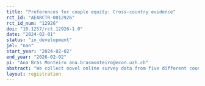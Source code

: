 ```yaml
---
title: "Preferences for couple equity: Cross-country evidence"
rct_id: "AEARCTR-0012926"
rct_id_num: "12926"
doi: "10.1257/rct.12926-1.0"
date: "2024-02-01"
status: "in_development"
jel: "nan"
start_year: "2024-02-02"
end_year: "2026-02-02"
pi: "Ana Brás Monteiro ana.brasmonteiro@econ.uzh.ch"
abstract: "We collect novel online survey data from five different countries to study whether an information treatment embedded into the survey can causally shift respondents’ preferences and beliefs regarding couple equity. "
layout: registration
---
```


